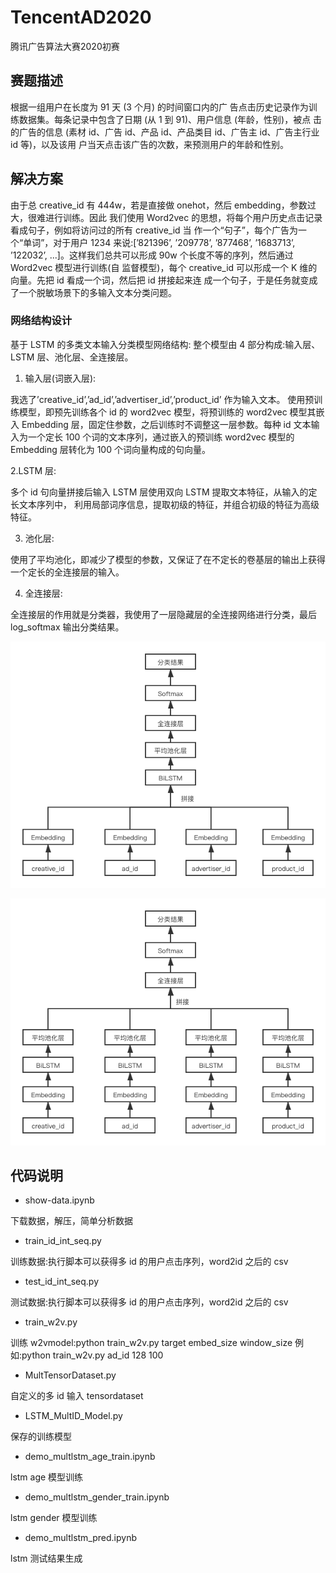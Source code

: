 # TencentAD2020
腾讯广告算法大赛2020初赛

## 赛题描述
根据一组用户在长度为 91 天 (3 个月) 的时间窗口内的广 告点击历史记录作为训练数据集。每条记录中包含了日期 (从 1 到 91)、用户信息 (年龄，性别)，被点 击的广告的信息 (素材 id、广告 id、产品 id、产品类目 id、广告主 id、广告主行业 id 等)，以及该用 户当天点击该广告的次数，来预测用户的年龄和性别。

## 解决方案
由于总 creative_id 有 444w，若是直接做 onehot，然后 embedding，参数过大，很难进行训练。因此 我们使用 Word2vec 的思想，将每个用户历史点击记录看成句子，例如将访问过的所有 creative_id 当 作一个“句子”，每个广告为一个“单词”，对于用户 1234 来说:[’821396’, ’209778’, ’877468’, ’1683713’, ’122032’, ...]。这样我们总共可以形成 90w 个长度不等的序列，然后通过 Word2vec 模型进行训练(自 监督模型)，每个 creative_id 可以形成一个 K 维的向量。先把 id 看成一个词，然后把 id 拼接起来连 成一个句子，于是任务就变成了一个脱敏场景下的多输入文本分类问题。
### 网络结构设计
基于 LSTM 的多类文本输入分类模型网络结构:
整个模型由 4 部分构成:输入层、LSTM 层、池化层、全连接层。

1. 输入层(词嵌入层):

我选了’creative_id’,’ad_id’,’advertiser_id’,’product_id’ 作为输入文本。 使用预训练模型，即预先训练各个 id 的 word2vec 模型，将预训练的 word2vec 模型其嵌入 Embedding 层，固定住参数，之后训练时不调整这一层参数。每种 id 文本输入为一个定长 100 个词的文本序列，通过嵌入的预训练 word2vec 模型的 Embedding
层转化为 100 个词向量构成的句向量。

2.LSTM 层:

多个 id 句向量拼接后输入 LSTM 层使用双向 LSTM 提取文本特征，从输入的定长文本序列中， 利用局部词序信息，提取初级的特征，并组合初级的特征为高级特征。

3. 池化层:

使用了平均池化，即减少了模型的参数，又保证了在不定长的卷基层的输出上获得一个定长的全连接层的输入。

4. 全连接层:

全连接层的作用就是分类器，我使用了一层隐藏层的全连接网络进行分类，最后 log_softmax 输出分类结果。

![image](https://github.com/BoxFighter/TencentAD2020/blob/master/lstm2.png?raw=true)


![image](https://github.com/BoxFighter/TencentAD2020/blob/master/lstm.png?raw=true)

## 代码说明
- show-data.ipynb

下载数据，解压，简单分析数据

- train_id_int_seq.py

训练数据:执行脚本可以获得多 id 的用户点击序列，word2id 之后的 csv 

- test_id_int_seq.py

测试数据:执行脚本可以获得多 id 的用户点击序列，word2id 之后的 csv 

- train_w2v.py

训练 w2vmodel:python train_w2v.py target embed_size window_size 例如:python train_w2v.py ad_id 128 100

- MultTensorDataset.py

自定义的多 id 输入 tensordataset

- LSTM_MultID_Model.py

保存的训练模型

- demo_multlstm_age_train.ipynb

lstm age 模型训练

- demo_multlstm_gender_train.ipynb


lstm gender 模型训练

- demo_multlstm_pred.ipynb

lstm 测试结果生成
